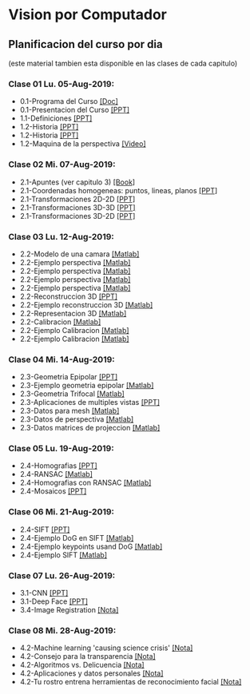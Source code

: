# Vision por Computador

## Planificacion del curso por dia
(este material tambien esta disponible en las clases de cada capitulo)

### Clase 01 Lu. 05-Aug-2019:
* 0.1-Programa del Curso [[Doc]](https://github.com/domingomery/vision/blob/master/clases/Cap00_Lineas_Generales/program/CV00_ProgramaCurso.pdf)
* 0.1-Presentacion del Curso [[PPT]](https://github.com/domingomery/vision/blob/master/clases/Cap00_Lineas_Generales/program/CV00_Presentacion.pptx)
* 1.1-Definiciones [[PPT]](https://github.com/domingomery/vision/blob/master/clases/Cap01_Introduccion/presentations/CV01_Definitions.pptx)
* 1.2-Historia [[PPT]](https://github.com/domingomery/vision/blob/master/clases/Cap01_Introduccion/presentations/CV01_History_1.pptx)
* 1.2-Historia [[PPT]](https://github.com/domingomery/vision/blob/master/clases/Cap01_Introduccion/presentations/CV01_History_2.pptx)
* 1.2-Maquina de la perspectiva [[Video]](https://www.youtube.com/watch?v=8s1LzIrWbE8)

### Clase 02 Mi. 07-Aug-2019:
* 2.1-Apuntes (ver capitulo 3) [[Book]](https://link.springer.com/chapter/10.1007/978-3-319-20747-6_3)
* 2.1-Coordenadas homogeneas: puntos, lineas, planos [[PPT]](https://github.com/domingomery/vision/blob/master/clases/Cap02_Geometria/presentations/CV01_PointsLinesPlanes.pptx)
* 2.1-Transformaciones 2D-2D [[PPT]](https://github.com/domingomery/vision/blob/master/clases/Cap02_Geometria/presentations/CV01_Transformation2D.pptx)
* 2.1-Transformaciones 3D-3D [[PPT]](https://github.com/domingomery/vision/blob/master/clases/Cap02_Geometria/presentations/CV01_Transformation3D.pptx)
* 2.1-Transformaciones 3D-2D [[PPT]](https://github.com/domingomery/vision/blob/master/clases/Cap02_Geometria/presentations/CV01_Transformation3D2D.pptx)

### Clase 03 Lu. 12-Aug-2019:
* 2.2-Modelo de una camara [[Matlab]](https://github.com/domingomery/vision/blob/master/clases/Cap02_Geometria/matlab/CV01_3DPyramid.m)
* 2.2-Ejemplo perspectiva [[Matlab]](https://github.com/domingomery/vision/blob/master/clases/Cap02_Geometria/matlab/CV04_experspec.m)
* 2.2-Ejemplo perspectiva [[Matlab]](https://github.com/domingomery/vision/blob/master/clases/Cap02_Geometria/matlab/CV04_meshplot.m)
* 2.2-Ejemplo perspectiva [[Matlab]](https://github.com/domingomery/vision/blob/master/clases/Cap02_Geometria/matlab/CV04_Perspective.fig)
* 2.2-Ejemplo perspectiva [[Matlab]](https://github.com/domingomery/vision/blob/master/clases/Cap02_Geometria/matlab/CV04_Perspective.m)
* 2.2-Reconstruccion 3D [[PPT]](https://github.com/domingomery/vision/blob/master/clases/Cap02_Geometria/presentations/CV01_Reconstruction3D.pptx)
* 2.2-Ejemplo reconstruccion 3D [[Matlab]](https://github.com/domingomery/vision/blob/master/clases/Cap02_Geometria/matlab/CV01_Reconstruction3D.m)
* 2.2-Representacion 3D [[Matlab]](https://github.com/domingomery/vision/blob/master/clases/Cap02_Geometria/matlab/CV01_PlotMesh3D.m)
* 2.2-Calibracion [[Matlab]](https://github.com/domingomery/vision/blob/master/clases/Cap02_Geometria/matlab/CV01_Calibration.m)
* 2.2-Ejemplo Calibracion [[Matlab]](https://github.com/domingomery/vision/blob/master/clases/Cap02_Geometria/matlab/CV01_CalibrationChess.m)
* 2.2-Ejemplo Calibracion [[Matlab]](https://github.com/domingomery/vision/blob/master/clases/Cap02_Geometria/matlab/CV01_CalibrationChessGauss.m)

### Clase 04 Mi. 14-Aug-2019:
* 2.3-Geometria Epipolar [[PPT]](https://github.com/domingomery/vision/blob/master/clases/Cap02_Geometria/presentations/CV01_EpipolarGeometry.pptx)
* 2.3-Ejemplo geometria epipolar [[Matlab]](https://github.com/domingomery/vision/blob/master/clases/Cap02_Geometria/matlab/CV01_EpipolarGeometry_Calibrated.m)
* 2.3-Geometria Trifocal [[Matlab]](https://github.com/domingomery/vision/blob/master/clases/Cap02_Geometria/matlab/CV01_TrifocalGeometry.m)
* 2.3-Aplicaciones de multiples vistas [[PPT]](https://github.com/domingomery/vision/blob/master/clases/Cap02_Geometria/presentations/CV01_MultipleViewXrayApplications.pptx)
* 2.3-Datos para mesh [[Matlab]](https://github.com/domingomery/vision/blob/master/clases/Cap02_Geometria/matlab/meshpoints.mat)
* 2.3-Datos de perspectiva [[Matlab]](https://github.com/domingomery/vision/blob/master/clases/Cap02_Geometria/matlab/perspecdata.mat)
* 2.3-Datos matrices de projeccion [[Matlab]](https://github.com/domingomery/vision/blob/master/clases/Cap02_Geometria/matlab/projmatrices.mat)

### Clase 05 Lu. 19-Aug-2019:
* 2.4-Homografias [[PPT]](https://github.com/domingomery/vision/blob/master/clases/Cap02_Geometria/presentations/CV01_Homography.pptx)
* 2.4-RANSAC [[Matlab]](https://github.com/domingomery/vision/blob/master/clases/Cap02_Geometria/matlab/CV01_Ransac.m)
* 2.4-Homografias con RANSAC [[Matlab]](https://github.com/domingomery/vision/blob/master/clases/Cap02_Geometria/matlab/CV01_HomografiaRANSAC.m)
* 2.4-Mosaicos [[PPT]](https://github.com/domingomery/vision/blob/master/clases/Cap02_Geometria/presentations/CV01_Mosaicos.pptx)

### Clase 06 Mi. 21-Aug-2019:
* 2.4-SIFT [[PPT]](https://github.com/domingomery/vision/blob/master/clases/Cap02_Geometria/presentations/CV01_SIFT_ObjectDetection.pptx)
* 2.4-Ejemplo DoG en SIFT [[Matlab]](https://github.com/domingomery/vision/blob/master/clases/Cap02_Geometria/matlab/CV01_SIFT_DoG_Function.m)
* 2.4-Ejemplo keypoints usand DoG [[Matlab]](https://github.com/domingomery/vision/blob/master/clases/Cap02_Geometria/matlab/CV01_SIFT_DoG_Keypoints.m)
* 2.4-Ejemplo SIFT [[Matlab]](https://github.com/domingomery/vision/blob/master/clases/Cap02_Geometria/matlab/CV01_SIFT.m)

### Clase 07 Lu. 26-Aug-2019:
* 3.1-CNN [[PPT]](https://github.com/domingomery/vision/blob/master/clases/Cap03_DeepLearning/presentations/CV03_CNN.pptx)
* 3.1-Deep Face [[PPT]](https://github.com/domingomery/vision/blob/master/clases/Cap03_DeepLearning/presentations/CV03_DeepFace.pptx)
* 3.4-Image Registration [[Nota]](https://blog.sicara.com/image-registration-sift-deep-learning-3c794d794b7a)

### Clase 08 Mi. 28-Aug-2019:
* 4.2-Machine learning 'causing science crisis' [[Nota]](https://www.bbc.co.uk/news/amp/science-environment-47267081)
* 4.2-Consejo para la transparencia [[Nota]](https://www.theclinic.cl/2019/07/17/consejo-para-la-transparencia-pego-el-grito-en-el-cielo-y-alerta-sobre-los-riesgos-de-envejecer-tu-rostro-con-faceapp/)
* 4.2-Algoritmos vs. Delicuencia [[Nota]](https://www.theclinic.cl/2019/07/25/batallas-3-0-inteligencia-artificial-y-algoritmos-versus-delincuencia-en-chile/)
* 4.2-Aplicaciones y datos personales [[Nota]](https://www.latercera.com/opinion/noticia/aplicaciones-datos-personales/)
* 4.2-Tu rostro entrena herramientas de reconocimiento facial [[Nota]](https://www.nytimes.com/es/2019/07/15/reconocimiento-facial-tecnologia)
